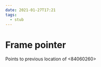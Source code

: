 ```yaml
---
date: 2021-01-27T17:21
tags: 
  - stub
---
```


# Frame pointer

Points to previous location of <84060260> 
